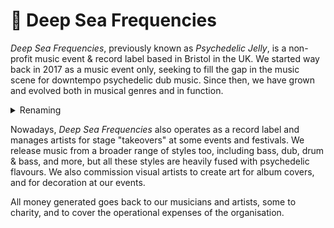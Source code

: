 # 🪼 Deep Sea Frequencies

_Deep Sea Frequencies_, previously known as _Psychedelic Jelly_, is a non-profit music event & record label based in Bristol in the UK. We started way back in 2017 as a music event only, seeking to fill the gap in the music scene for downtempo psychedelic dub music. Since then, we have grown and evolved both in musical genres and in function.&#x20;

<details>

<summary>Renaming</summary>

In 2025 we were forced to rename our organisation due to the rise of AI-moderated social media networks, which resulted in the word "psychedelic" being banned in many cases. Our pages on Facebook and Instagram were permanently banned for no reason other than this, so we had to undertake a full rebrand.

</details>

Nowadays, _Deep Sea Frequencies_ also operates as a record label and manages artists for stage "takeovers" at some events and festivals. We release music from a broader range of styles too, including bass, dub, drum & bass, and more, but all these styles are heavily fused with psychedelic flavours. We also commission visual artists to create art for album covers, and for decoration at our events.

All money generated goes back to our musicians and artists, some to charity, and to cover the operational expenses of the organisation.
